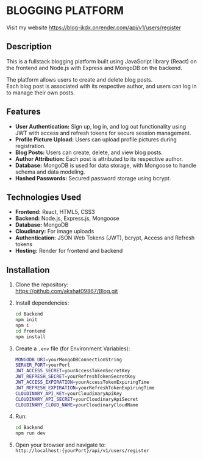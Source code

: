 # BLOGGING PLATFORM

Visit my website
https://blog-jkdx.onrender.com/api/v1/users/register  

## Description
This is a fullstack blogging platform built using JavaScript library (React) on the frontend and Node.js with Express and MongoDB on the backend.

The platform allows users to create and delete blog posts.  
Each blog post is associated with its respective author, and users can log in to manage their own posts.

## Features
- **User Authentication:** Sign up, log in, and log out functionality using JWT with access and refresh tokens for secure session management.
- **Profile Picture Upload:** Users can upload profile pictures during registration.
- **Blog Posts:** Users can create, delete, and view blog posts.
- **Author Attribution:** Each post is attributed to its respective author.
- **Database:** MongoDB is used for data storage, with Mongoose to handle schema and data modeling.
- **Hashed Passwords:** Secured password storage using bcrypt.

## Technologies Used
- **Frontend:** React, HTML5, CSS3
- **Backend:** Node.js, Express.js, Mongoose
- **Database:** MongoDB
- **Cloudinary:** For image uploads
- **Authentication:** JSON Web Tokens (JWT), bcrypt, Access and Refresh tokens
- **Hosting:** Render for frontend and backend

## Installation

1. Clone the repository:  
   https://github.com/akshat09867/Blog.git

2. Install dependencies:  
    ```bash
    cd Backend
    npm init
    npm i
    cd frontend
    npm install
    ```

3. Create a `.env` file (for Environment Variables):
    ```bash
    MONGODB_URI=yourMongoDBConnectionString
    SERVER_PORT=yourPort
    JWT_ACCESS_SECRET=yourAccessTokenSecretKey
    JWT_REFRESH_SECRET=yourRefreshTokenSecretKey
    JWT_ACCESS_EXPIRATION=yourAccessTokenExpiringTime
    JWT_REFRESH_EXPIRATION=yourRefreshTokenExpiringTime
    CLOUDINARY_API_KEY=yourCloudinaryApiKey
    CLOUDINARY_API_SECRET=yourCloudinaryApiSecret
    CLOUDINARY_CLOUD_NAME=yourCloudinaryCloudName
    ```

4. Run:  
    ```bash
    cd Backend
    npm run dev
    ```

5. Open your browser and navigate to:  
   `http://localhost:{yourPort}/api/v1/users/register`
